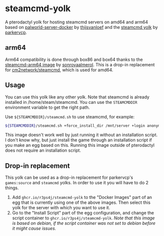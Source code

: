 # steamcmd-yolk

A pterodactyl yolk for hosting steamcmd servers on amd64 and arm64 based on [palworld-server-docker](https://github.com/thijsvanloef/palworld-server-docker/) by [thijsvanloef](https://github.com/thijsvanloef) and the [steamcmd yolk](https://github.com/parkervcp/yolks/blob/master/steamcmd/) by [parkervcp](https://github.com/parkervcp).

## arm64

Arm64 compatibility is done through box86 and box64 thanks to the [steamcmd-arm64 image](https://github.com/sonroyaalmerol/steamcmd-arm64) by [sonroyaalmerol](https://github.com/sonroyaalmerol). This is a drop-in replacement for [cm2network/steamcmd](https://github.com/CM2Walki/steamcmd/), which is used for amd64.

## Usage

You can use this yolk like any other yolk. Note that steamcmd is already installed in /home/steam/steamcmd. You can use the `STEAMCMDDIR` environment variable to get the right path.

Use `${STEAMCMDDIR}/steamcmd.sh` to use steamcmd, for example:

```bash
${STEAMCMDDIR}/steamcmd.sh +force_install_dir /mnt/server +login anonymous +app_update ${SRCDS_APPID} validate +exit
```

This image doesn't work well by just running it without an installation script. I don't know why, but just install the game through an installation script if you make an egg based on this. Running this image outside of pterodactyl does not require an installation script.

## Drop-in replacement

This yolk can be used as a drop-in replacement for parkervcp's `games:source` and `steamcmd` yolks. In order to use it you will have to do 2 things.

1. Add `ghcr.io/r3ps4j/steamcmd-yolk` to the "Docker Images" part of an egg that is currently using one of the above images. Then select this yolk for the server with which you want to use it.
2. Go to the "Install Script" part of the egg configuration, and change the script container to `ghcr.io/r3ps4j/steamcmd-yolk`. *Note that this image is based on debian, if the script container was not set to debian before it might cause issues.*
